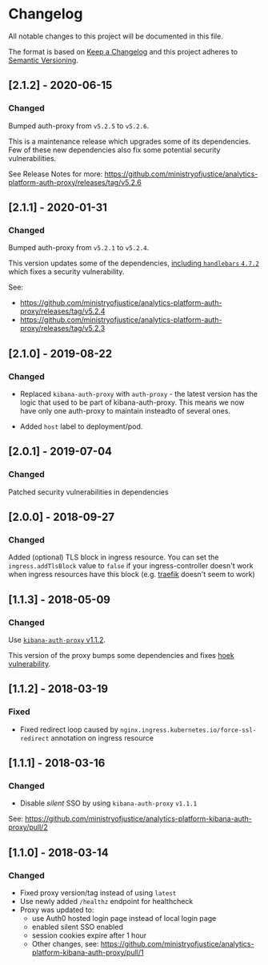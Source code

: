 # Changelog
All notable changes to this project will be documented in this file.

The format is based on [Keep a Changelog](http://keepachangelog.com/en/1.0.0/)
and this project adheres to [Semantic Versioning](http://semver.org/spec/v2.0.0.html).


## [2.1.2] - 2020-06-15
### Changed
Bumped auth-proxy from `v5.2.5` to `v5.2.6`.

This is a maintenance release which upgrades some of its dependencies.
Few of these new dependencies also fix some potential security
vulnerabilities.

See Release Notes for more: https://github.com/ministryofjustice/analytics-platform-auth-proxy/releases/tag/v5.2.6


## [2.1.1] - 2020-01-31
### Changed
Bumped auth-proxy from `v5.2.1` to `v5.2.4`.

This version updates some of the dependencies, [including
`handlebars` `4.7.2`](https://github.com/ministryofjustice/analytics-platform-auth-proxy/pull/214)
which fixes a security vulnerability.

See:
- https://github.com/ministryofjustice/analytics-platform-auth-proxy/releases/tag/v5.2.4
- https://github.com/ministryofjustice/analytics-platform-auth-proxy/releases/tag/v5.2.3


## [2.1.0] - 2019-08-22
### Changed
- Replaced `kibana-auth-proxy` with `auth-proxy` - the latest
version has the logic that used to be part of kibana-auth-proxy.
This means we now have only one auth-proxy to maintain insteadto of
several ones.

- Added `host` label to deployment/pod.


## [2.0.1] - 2019-07-04
### Changed
Patched security vulnerabilities in dependencies


## [2.0.0] - 2018-09-27
### Changed
Added (optional) TLS block in ingress resource.
You can set the `ingress.addTlsBlock` value to `false` if your
ingress-controller doesn't work when ingress resources have this block (e.g.
[traefik](https://traefik.io) doesn't seem to work)


## [1.1.3] - 2018-05-09
### Changed
Use [`kibana-auth-proxy` v1.1.2](https://github.com/ministryofjustice/analytics-platform-kibana-auth-proxy/releases/tag/v1.1.2).

This version of the proxy bumps some dependencies and fixes
[hoek vulnerability](https://nvd.nist.gov/vuln/detail/CVE-2018-3728).


## [1.1.2] - 2018-03-19
### Fixed
- Fixed redirect loop caused by `nginx.ingress.kubernetes.io/force-ssl-redirect`
annotation on ingress resource


## [1.1.1] - 2018-03-16
### Changed
- Disable *silent* SSO by using `kibana-auth-proxy` `v1.1.1`

See: https://github.com/ministryofjustice/analytics-platform-kibana-auth-proxy/pull/2


## [1.1.0] - 2018-03-14
### Changed
- Fixed proxy version/tag instead of using `latest`
- Use newly added `/healthz` endpoint for healthcheck
- Proxy was updated to:
  - use Auth0 hosted login page instead of local login page
  - enabled silent SSO enabled
  - session cookies expire after 1 hour
  - Other changes, see: https://github.com/ministryofjustice/analytics-platform-kibana-auth-proxy/pull/1
